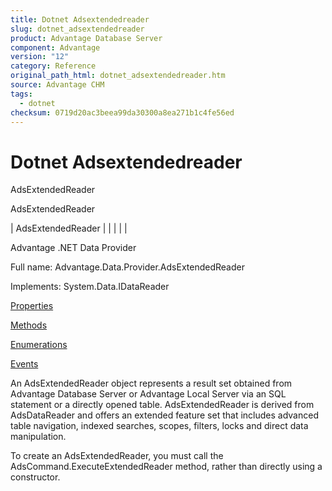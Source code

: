 ```yaml
---
title: Dotnet Adsextendedreader
slug: dotnet_adsextendedreader
product: Advantage Database Server
component: Advantage
version: "12"
category: Reference
original_path_html: dotnet_adsextendedreader.htm
source: Advantage CHM
tags:
  - dotnet
checksum: 0719d20ac3beea99da30300a8ea271b1c4fe56ed
---
```


# Dotnet Adsextendedreader

AdsExtendedReader

AdsExtendedReader

| AdsExtendedReader |  |  |  |  |

Advantage .NET Data Provider

Full name: Advantage.Data.Provider.AdsExtendedReader

Implements: System.Data.IDataReader

[Properties](dotnet_adsextendedreader_properties.md)

[Methods](dotnet_adsextendedreader_methods_1.md)

[Enumerations](dotnet_adsextendedreader_enumerations.md)

[Events](dotnet_adsextendedreader_events.md)

An AdsExtendedReader object represents a result set obtained from Advantage Database Server or Advantage Local Server via an SQL statement or a directly opened table. AdsExtendedReader is derived from AdsDataReader and offers an extended feature set that includes advanced table navigation, indexed searches, scopes, filters, locks and direct data manipulation.

To create an AdsExtendedReader, you must call the AdsCommand.ExecuteExtendedReader method, rather than directly using a constructor.

